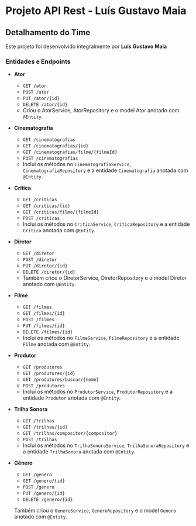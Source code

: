 # Projeto API Rest - Luís Gustavo Maia

## Detalhamento do Time

Este projeto foi desenvolvido integralmente por **Luís Gustavo Maia** 

### Entidades e Endpoints

- **Ator**
  - `GET /ator`
  - `POST /ator`
  - `PUT /ator/{id}`
  - `DELETE /ator/{id}`
  - Criou o AtorService, AtorRepository e o model Ator anotado com `@Entity`.

- **Cinematografia**
  - `GET /cinematografias`
  - `GET /cinematografias/{id}`
  - `GET /cinematografias/filme/{filmeId}`
  - `POST /cinematografias`
  - Inclui os métodos no `CinematografiaService`, `CinematografiaRepository` e a entidade `Cinematografia` anotada com `@Entity`.

- **Crítica**
  - `GET /criticas`
  - `GET /criticas/{id}`
  - `GET /criticas/filme/{filmeId}`
  - `POST /criticas`
  - Inclui os métodos no `CriticaService`, `CriticaRepository` e a entidade `Critica` anotada com `@Entity`.

- **Diretor**
  - `GET /diretor`
  - `POST /diretor`
  - `PUT /diretor/{id}`
  - `DELETE /diretor/{id}`
  - Também criou o DiretorService, DiretorRepository e o model Diretor anotado com `@Entity`.

- **Filme**
  - `GET /filmes`
  - `GET /filmes/{id}`
  - `POST /filmes`
  - `PUT /filmes/{id}`
  - `DELETE /filmes/{id}`
  - Inclui os métodos no `FilmeService`, `FilmeRepository` e a entidade `Filme` anotada com `@Entity`.

- **Produtor**
  - `GET /produtores`
  - `GET /produtores/{id}`
  - `GET /produtores/buscar/{nome}`
  - `POST /produtores`
  - Inclui os métodos no `ProdutorService`, `ProdutorRepository` e a entidade `Produtor` anotada com `@Entity`.

- **Trilha Sonora**
  - `GET /trilhas`
  - `GET /trilhas/{id}`
  - `GET /trilhas/compositor/{compositor}`
  - `POST /trilhas`
  - Inclui os métodos no `TrilhaSonoraService`, `TrilhaSonoraRepository` e a entidade `TrilhaSonora` anotada com `@Entity`.

- **Gênero**
  - `GET /genero`
  - `GET /genero/{id}`
  - `POST /genero`
  - `PUT /genero/{id}`
  - `DELETE /genero/{id}`

  Também criou o `GeneroService`, `GeneroRepository` e o model `Genero` anotado com `@Entity`.

